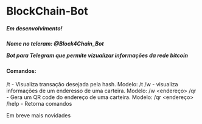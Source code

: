 # BlockChain-Bot
<h5>Em desenvolvimento!<h5>

Nome no teleram: @Block4Chain_Bot

Bot para Telegram que permite vizualizar informações da rede bitcoin

<h4>Comandos:</h4>

/t - Visualiza transação desejada pela hash. Modelo: /t <hash>
/w - visualiza informações de um enderesso de uma carteira. Modelo: /w <endereço>
/qr - Gera um QR code do endereço de uma carteira. Modelo: /qr <endereço>
/help - Retorna comandos<br>

Em breve mais novidades

